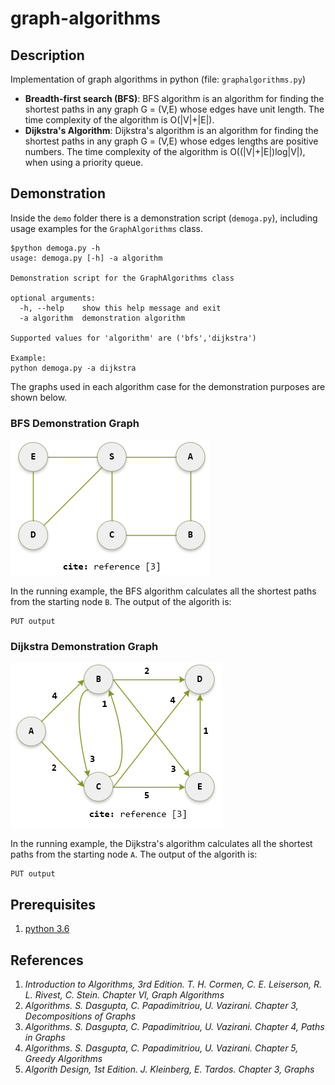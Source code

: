 # graph-algorithms
## Description
Implementation of graph algorithms in python (file: `graphalgorithms.py`)
* **Breadth-first search (BFS)**: BFS algorithm is an algorithm for finding the shortest paths in any graph G = (V,E) whose edges have unit length. The time complexity of the algorithm is O(|V|+|E|).
* **Dijkstra's Algorithm**: Dijkstra's algorithm is an algorithm for finding the shortest paths in any graph G = (V,E) whose edges lengths are positive numbers. The time complexity of the algorithm is O((|V|+|E|)log|V|), when using a priority queue.

## Demonstration
Inside the `demo` folder there is a demonstration script (`demoga.py`), including usage examples for the `GraphAlgorithms` class.
```
$python demoga.py -h
usage: demoga.py [-h] -a algorithm

Demonstration script for the GraphAlgorithms class

optional arguments:
  -h, --help    show this help message and exit
  -a algorithm  demonstration algorithm

Supported values for 'algorithm' are ('bfs','dijkstra')

Example:
python demoga.py -a dijkstra
```
The graphs used in each algorithm case for the demonstration purposes are shown below.

### BFS Demonstration Graph
![](/images/dfs_demo_graph.PNG?raw=true)

In the running example, the BFS algorithm calculates all the shortest paths from the starting node `B`. The output of the algorith is:
```
PUT output
``` 

### Dijkstra Demonstration Graph
![](/images/dijkstra_demo_graph.PNG?raw=true)

In the running example, the Dijkstra's algorithm calculates all the shortest paths from the starting node `A`. The output of the algorith is:
```
PUT output
``` 

## Prerequisites
1. [python 3.6](https://www.python.org/downloads/release/python-369/)

## References
1. *Introduction to Algorithms, 3rd Edition. T. H. Cormen, C. E. Leiserson, R. L. Rivest, C. Stein. Chapter VI, Graph Algorithms*
2. *Algorithms. S. Dasgupta, C. Papadimitriou, U. Vazirani. Chapter 3, Decompositions of Graphs*
3. *Algorithms. S. Dasgupta, C. Papadimitriou, U. Vazirani. Chapter 4, Paths in Graphs*
4. *Algorithms. S. Dasgupta, C. Papadimitriou, U. Vazirani. Chapter 5, Greedy Algorithms*
5. *Algorith Design, 1st Edition. J. Kleinberg, E. Tardos. Chapter 3, Graphs*

